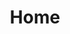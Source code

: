 ---
layout: home
title: Home

# Hero section
hero_subtitle: Accessible Customer Experience Consulting
hero_title: CX Doesn't Have to Be Complicated
hero_text: Many organizations struggle with implementing effective customer experience programs due to perceived complexity and uncertain ROI. Our straightforward approach makes launching and managing CX initiatives accessible without needing to build an entire in-house team.
hero_cta_button: Book a Free Strategy Chat
hero_cta_link: See How It Works

# Expertise section
expertise_subtitle: Practical CX Services
expertise_title: CX Solutions That Scale With Your Business
expertise_description: Tailored customer experience programs that deliver meaningful results without unnecessary complexity or excessive resource requirements.

# Services
services:
  - icon: fas fa-chart-line
    title: Customer Journey Mapping
    description: Gain clarity on how customers interact with your business without expensive research tools. Our streamlined approach helps organizations identify critical touchpoints and prioritize improvements that deliver the greatest ROI with minimal disruption to operations.
  - icon: fas fa-lightbulb
    title: Right-Sized Feedback Programs
    description: Implement feedback systems that work for your organization's scale and budget. Avoid the common pitfall of collecting data you can't act on by focusing on targeted insights that drive meaningful improvements without overwhelming your team or requiring specialized analysts.
  - icon: fas fa-users
    title: CX Program Development
    description: Build a sustainable customer experience program that fits your existing structure. Develop the right governance, tools, and processes that integrate seamlessly with your current organizational resources while delivering measurable business outcomes and clear ROI.

# Process section
process_subtitle: Walk, Crawl, Turbo Boost 🚀
process_title: Simplified CX Implementation
process_description: A practical methodology designed for organizations that need effective customer experience programs without the complexity or resource requirements that often make CX initiatives seem daunting.

# Process steps
process_steps:
  - title: Discover & Understand
    description: Analyzing your current customer experiences through right-sized research methods that don't require massive budgets. This focused approach identifies the most impactful opportunities specific to your business context and customer needs.
  - title: Design Solutions
    description: Creating practical plans that work within your existing organizational structure and resources. Solutions are designed to be implemented without requiring new departments or significant headcount increases—perfect for organizations watching their bottom line.
  - title: Implement & Optimize
    description: Putting plans into action with the right level of guidance and support. The focus is on sustainable implementation that your existing team can manage, with clear measurement frameworks that demonstrate ROI without requiring data science expertise.

# Testimonials section
testimonials_subtitle: Success Stories
testimonials_title: Real Results, Real Value
testimonials_description: See how organizations have transformed their customer experience with practical, right-sized approaches that delivered measurable business impact without breaking the bank.

# Testimonials
testimonials:
  - quote: Stefan helped us see our business through our customers' eyes for the first time. His practical approach gave us clear steps to improve, and within six months our customer satisfaction scores were up 30%. The best part? Our team is now excited about serving customers.
    name: Jennifer Reynolds
    position: Marketing Director, Regional Retail Chain
    image: 
  - quote: Stefan was pivotal during our vendor evaluation process. His expertise helped us identify the right customer experience platform that actually fits our business needs. His guidance saved us from an expensive mistake and was worth every penny. The implementation was smooth, and our team adopted the new system enthusiastically.
    name: Michael Thornton
    position: CTO, Financial Services Company
    image: 
  - quote: Our customer experience was fragmented across different departments. Stefan helped us develop a unified strategy that connected everything together. The methodology was clear and practical - not just theory but actionable steps. In just three months, customer retention improved by 22% and our team has a common language for discussing experience improvements.
    name: Sarah Matthews
    position: COO, E-commerce Platform
    image: 

# Blog section
blog_subtitle: Insights
blog_title: CX Trends
blog_description: Practical ideas and fresh perspectives on creating exceptional customer experiences that drive business growth.
blog_link: /blog

# Blog posts
blog_posts:
  - title: Personalized AI Chatbots The Future of Customer Engagement
    excerpt: Modern customers expect real-time assistance that feels personal and understands their needs. AI-powered chatbots have evolved beyond simple scripted responses to become contextually aware digital assistants that learn from each interaction. These intelligent systems now recognize customer intent, recall previous conversations, and adapt their tone to match emotional cues. For businesses, this means 24/7 customer support without sacrificing the human connection that builds loyalty.
    date: March 24, 2025
    image: https://placehold.co/800x500
    tag: Technology
    url: /blog/2025/03/24/personalized-ai-chatbots/
  - title: Beyond NPS Measuring What Actually Matters in Customer Experience
    excerpt: While Net Promoter Score (NPS) provides a useful snapshot of customer sentiment, relying on it exclusively misses important nuances in customer behavior. This article explores complementary metrics that reveal deeper insights about what truly drives customer satisfaction and retention.
    date: March 10, 2025
    image: https://placehold.co/800x500
    tag: Strategy
    url: /blog/2025/03/10/beyond-nps-measuring-what-matters/
  - title: Creating a Customer-Centric Culture That Actually Sticks
    excerpt: Many organizations struggle to maintain customer-focused initiatives beyond the initial excitement. This practical guide shares proven methods for embedding customer-centricity into company culture, with specific examples of organizations that have successfully transformed their approach.
    date: February 28, 2025
    image: https://placehold.co/800x500
    tag: Leadership
    url: /blog/2025/02/28/creating-customer-centric-culture/

# Contact section
contact_subtitle: Get Started
contact_title: Ready for Happier Customers?
contact_description: Schedule a friendly, no-pressure conversation about your business challenges and opportunities for customer experience improvement.
contact_cta: Begin with a simple conversation
contact_button: Book a Free 30-Min Chat
---